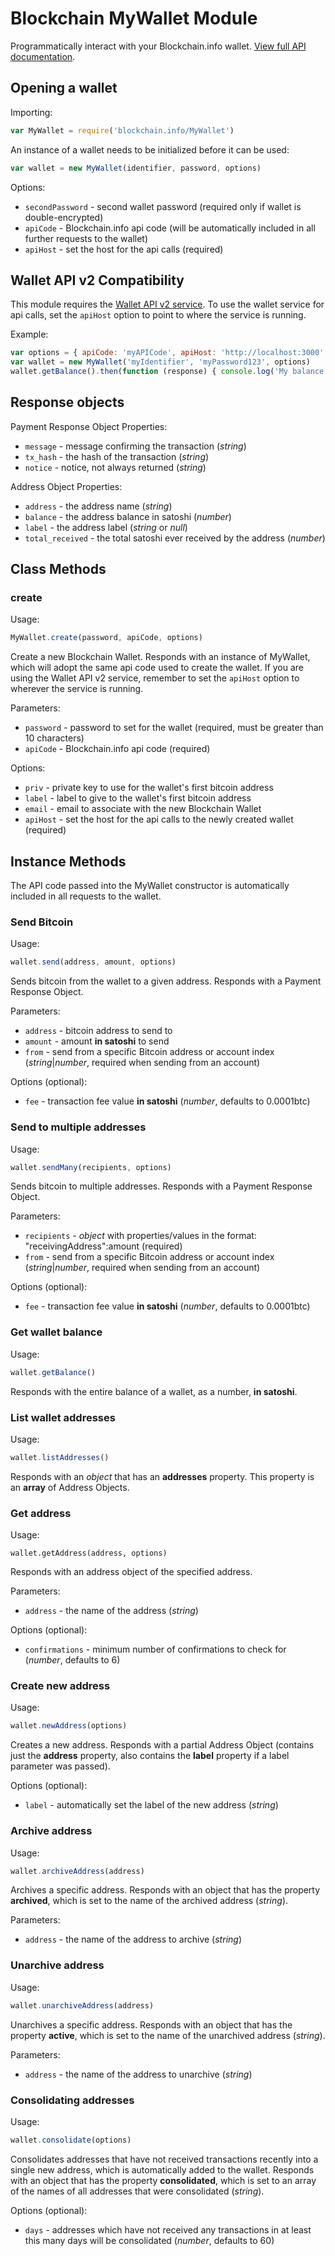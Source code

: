 
# Blockchain MyWallet Module

Programmatically interact with your Blockchain.info wallet. [View full API documentation](https://blockchain.info/api/blockchain_wallet_api).

## Opening a wallet

Importing:

```js
var MyWallet = require('blockchain.info/MyWallet')
```

An instance of a wallet needs to be initialized before it can be used:

```js
var wallet = new MyWallet(identifier, password, options)
```

Options:

  * `secondPassword` - second wallet password (required only if wallet is double-encrypted)
  * `apiCode` - Blockchain.info api code (will be automatically included in all further requests to the wallet)
  * `apiHost` - set the host for the api calls (required)

## Wallet API v2 Compatibility

This module requires the [Wallet API v2 service](https://github.com/blockchain/service-my-wallet-v3). To use the wallet service for api calls, set the `apiHost` option to point to where the service is running.

Example:

```js
var options = { apiCode: 'myAPICode', apiHost: 'http://localhost:3000' }
var wallet = new MyWallet('myIdentifier', 'myPassword123', options)
wallet.getBalance().then(function (response) { console.log('My balance is %d!', response.balance); })
```

## Response objects

Payment Response Object Properties:

  * `message` - message confirming the transaction (*string*)
  * `tx_hash` - the hash of the transaction (*string*)
  * `notice` - notice, not always returned (*string*)

Address Object Properties:

  * `address` - the address name (*string*)
  * `balance` - the address balance in satoshi (*number*)
  * `label` - the address label (*string* or *null*)
  * `total_received` - the total satoshi ever received by the address (*number*)

## Class Methods

### create

Usage:

```js
MyWallet.create(password, apiCode, options)
```

Create a new Blockchain Wallet. Responds with an instance of MyWallet, which will adopt the same api code used to create the wallet. If you are using the Wallet API v2 service, remember to set the `apiHost` option to wherever the service is running.

Parameters:

  * `password` - password to set for the wallet (required, must be greater than 10 characters)
  * `apiCode` - Blockchain.info api code (required)

Options:

  * `priv` - private key to use for the wallet's first bitcoin address
  * `label` - label to give to the wallet's first bitcoin address
  * `email` - email to associate with the new Blockchain Wallet
  * `apiHost` - set the host for the api calls to the newly created wallet (required)

## Instance Methods

The API code passed into the MyWallet constructor is automatically included in all requests to the wallet.

### Send Bitcoin

Usage:

```js
wallet.send(address, amount, options)
```

Sends bitcoin from the wallet to a given address. Responds with a Payment Response Object.

Parameters:

  * `address` - bitcoin address to send to
  * `amount` - amount **in satoshi** to send
  * `from` - send from a specific Bitcoin address or account index (*string*|*number*, required when sending from an account)

Options (optional):

  * `fee` - transaction fee value **in satoshi** (*number*, defaults to 0.0001btc)

### Send to multiple addresses

Usage:

```js
wallet.sendMany(recipients, options)
```

Sends bitcoin to multiple addresses. Responds with a Payment Response Object.

Parameters:

  * `recipients` - *object* with properties/values in the format: "receivingAddress":amount (required)
  * `from` - send from a specific Bitcoin address or account index (*string*|*number*, required when sending from an account)

Options (optional):

  * `fee` - transaction fee value **in satoshi** (*number*, defaults to 0.0001btc)

### Get wallet balance

Usage:

```js
wallet.getBalance()
```

Responds with the entire balance of a wallet, as a number, **in satoshi**.

### List wallet addresses

Usage:

```js
wallet.listAddresses()
```

Responds with an *object* that has an **addresses** property. This property is an **array** of Address Objects.

### Get address

Usage:

```
wallet.getAddress(address, options)
```

Responds with an address object of the specified address.

Parameters:

  * `address` - the name of the address (*string*)

Options (optional):

  * `confirmations` - minimum number of confirmations to check for (*number*, defaults to 6)

### Create new address

Usage:

```js
wallet.newAddress(options)
```

Creates a new address. Responds with a partial Address Object (contains just the **address** property, also contains the **label** property if a label parameter was passed).

Options (optional):

  * `label` - automatically set the label of the new address (*string*)

### Archive address

Usage:

```js
wallet.archiveAddress(address)
```

Archives a specific address. Responds with an object that has the property **archived**, which is set to the name of the archived address (*string*).

Parameters:

  * `address` - the name of the address to archive (*string*)

### Unarchive address

Usage:

```js
wallet.unarchiveAddress(address)
```

Unarchives a specific address. Responds with an object that has the property **active**, which is set to the name of the unarchived address (*string*).

Parameters:

  * `address` - the name of the address to unarchive (*string*)

### Consolidating addresses

Usage:

```js
wallet.consolidate(options)
```

Consolidates addresses that have not received transactions recently into a single new address, which is automatically added to the wallet. Responds with an object that has the property **consolidated**, which is set to an array of the names of all addresses that were consolidated (*string*).

Options (optional):

  * `days` - addresses which have not received any transactions in at least this many days will be consolidated (*number*, defaults to 60)
